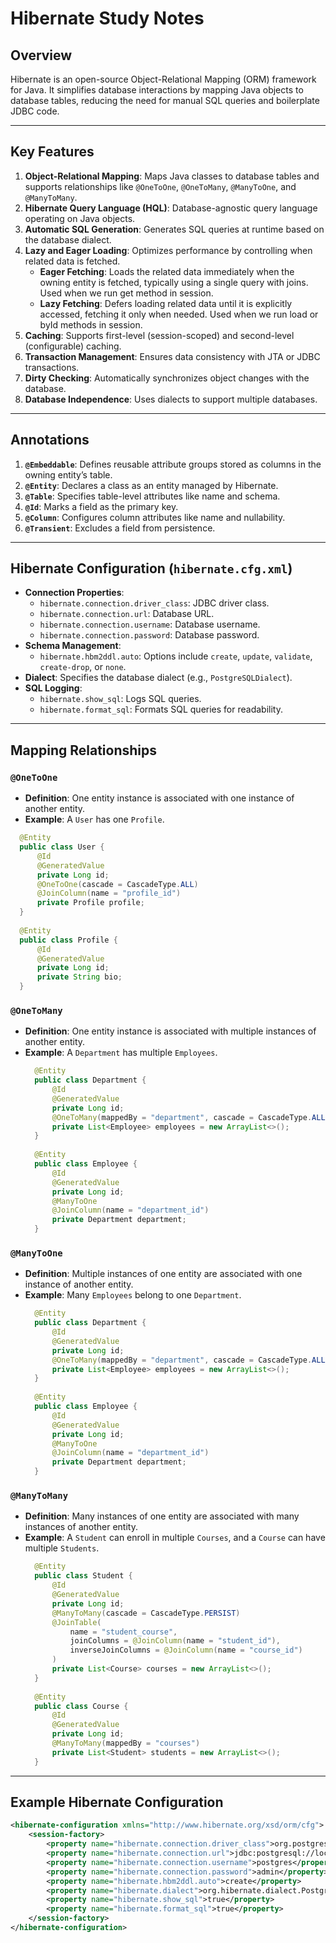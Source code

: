 # Hibernate Study Notes

## Overview
Hibernate is an open-source Object-Relational Mapping (ORM) framework for Java. It simplifies database interactions by mapping Java objects to database tables, reducing the need for manual SQL queries and boilerplate JDBC code.

---

## Key Features
1. **Object-Relational Mapping**: Maps Java classes to database tables and supports relationships like `@OneToOne`, `@OneToMany`, `@ManyToOne`, and `@ManyToMany`.
2. **Hibernate Query Language (HQL)**: Database-agnostic query language operating on Java objects.
3. **Automatic SQL Generation**: Generates SQL queries at runtime based on the database dialect.
4. **Lazy and Eager Loading**: Optimizes performance by controlling when related data is fetched.
   * **Eager Fetching**: Loads the related data immediately when the owning entity is fetched, typically using a single query with joins. Used when we run get method in session.
   * **Lazy Fetching**: Defers loading related data until it is explicitly accessed, fetching it only when needed. Used when we run load or byId methods in session.
5. **Caching**: Supports first-level (session-scoped) and second-level (configurable) caching.
6. **Transaction Management**: Ensures data consistency with JTA or JDBC transactions.
7. **Dirty Checking**: Automatically synchronizes object changes with the database.
8. **Database Independence**: Uses dialects to support multiple databases.

---

## Annotations
1. **`@Embeddable`**: Defines reusable attribute groups stored as columns in the owning entity’s table.
2. **`@Entity`**: Declares a class as an entity managed by Hibernate.
3. **`@Table`**: Specifies table-level attributes like name and schema.
4. **`@Id`**: Marks a field as the primary key.
5. **`@Column`**: Configures column attributes like name and nullability.
6. **`@Transient`**: Excludes a field from persistence.

---

## Hibernate Configuration (`hibernate.cfg.xml`)
- **Connection Properties**:
    - `hibernate.connection.driver_class`: JDBC driver class.
    - `hibernate.connection.url`: Database URL.
    - `hibernate.connection.username`: Database username.
    - `hibernate.connection.password`: Database password.
- **Schema Management**:
    - `hibernate.hbm2ddl.auto`: Options include `create`, `update`, `validate`, `create-drop`, or `none`.
- **Dialect**: Specifies the database dialect (e.g., `PostgreSQLDialect`).
- **SQL Logging**:
    - `hibernate.show_sql`: Logs SQL queries.
    - `hibernate.format_sql`: Formats SQL queries for readability.

---

## Mapping Relationships
### `@OneToOne`
- **Definition**: One entity instance is associated with one instance of another entity.
- **Example**: A `User` has one `Profile`.
```java
  @Entity
  public class User {
      @Id
      @GeneratedValue
      private Long id;
      @OneToOne(cascade = CascadeType.ALL)
      @JoinColumn(name = "profile_id")
      private Profile profile;
  }
  
  @Entity
  public class Profile {
      @Id
      @GeneratedValue
      private Long id;
      private String bio;
  }
```

### `@OneToMany`
- **Definition**: One entity instance is associated with multiple instances of another entity.
- **Example**: A `Department` has multiple `Employees`.
  ```java
    @Entity
    public class Department {
        @Id
        @GeneratedValue
        private Long id;
        @OneToMany(mappedBy = "department", cascade = CascadeType.ALL)
        private List<Employee> employees = new ArrayList<>();
    }
    
    @Entity
    public class Employee {
        @Id
        @GeneratedValue
        private Long id;
        @ManyToOne
        @JoinColumn(name = "department_id")
        private Department department;
    }
  ```

### `@ManyToOne`
- **Definition**: Multiple instances of one entity are associated with one instance of another entity.
- **Example**: Many `Employees` belong to one `Department`.
  ```java
    @Entity
    public class Department {
        @Id
        @GeneratedValue
        private Long id;
        @OneToMany(mappedBy = "department", cascade = CascadeType.ALL)
        private List<Employee> employees = new ArrayList<>();
    }
    
    @Entity
    public class Employee {
        @Id
        @GeneratedValue
        private Long id;
        @ManyToOne
        @JoinColumn(name = "department_id")
        private Department department;
    }
  ```

### `@ManyToMany`
- **Definition**: Many instances of one entity are associated with many instances of another entity.
- **Example**: A `Student` can enroll in multiple `Courses`, and a `Course` can have multiple `Students`.
  ```java
    @Entity
    public class Student {
        @Id
        @GeneratedValue
        private Long id;
        @ManyToMany(cascade = CascadeType.PERSIST)
        @JoinTable(
            name = "student_course",
            joinColumns = @JoinColumn(name = "student_id"),
            inverseJoinColumns = @JoinColumn(name = "course_id")
        )
        private List<Course> courses = new ArrayList<>();
    }
    
    @Entity
    public class Course {
        @Id
        @GeneratedValue
        private Long id;
        @ManyToMany(mappedBy = "courses")
        private List<Student> students = new ArrayList<>();
    }
  ```

---

## Example Hibernate Configuration
```xml
<hibernate-configuration xmlns="http://www.hibernate.org/xsd/orm/cfg">
    <session-factory>
        <property name="hibernate.connection.driver_class">org.postgresql.Driver</property>
        <property name="hibernate.connection.url">jdbc:postgresql://localhost:5432/telusko</property>
        <property name="hibernate.connection.username">postgres</property>
        <property name="hibernate.connection.password">admin</property>
        <property name="hibernate.hbm2ddl.auto">create</property>
        <property name="hibernate.dialect">org.hibernate.dialect.PostgreSQLDialect</property>
        <property name="hibernate.show_sql">true</property>
        <property name="hibernate.format_sql">true</property>
    </session-factory>
</hibernate-configuration>
```

